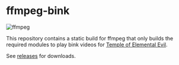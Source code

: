 
# ffmpeg-bink

![ffmpeg](https://github.com/GrognardsFromHell/ffmpeg-bink/workflows/ffmpeg/badge.svg)

This repository contains a static build for ffmpeg that only builds the required modules
to play bink videos for [Temple of Elemental Evil](https://www.gog.com/game/the_temple_of_elemental_evil).

See [releases](https://github.com/GrognardsFromHell/ffmpeg-bink/releases) for downloads.
